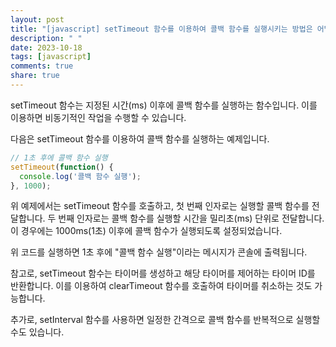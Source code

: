 ```yaml
---
layout: post
title: "[javascript] setTimeout 함수를 이용하여 콜백 함수를 실행시키는 방법은 어떻게 되나요?"
description: " "
date: 2023-10-18
tags: [javascript]
comments: true
share: true
---
```


setTimeout 함수는 지정된 시간(ms) 이후에 콜백 함수를 실행하는 함수입니다. 이를 이용하면 비동기적인 작업을 수행할 수 있습니다.

다음은 setTimeout 함수를 이용하여 콜백 함수를 실행하는 예제입니다.

```javascript
// 1초 후에 콜백 함수 실행
setTimeout(function() {
  console.log('콜백 함수 실행');
}, 1000);
```

위 예제에서는 setTimeout 함수를 호출하고, 첫 번째 인자로는 실행할 콜백 함수를 전달합니다. 두 번째 인자로는 콜백 함수를 실행할 시간을 밀리초(ms) 단위로 전달합니다. 이 경우에는 1000ms(1초) 이후에 콜백 함수가 실행되도록 설정되었습니다.

위 코드를 실행하면 1초 후에 "콜백 함수 실행"이라는 메시지가 콘솔에 출력됩니다.

참고로, setTimeout 함수는 타이머를 생성하고 해당 타이머를 제어하는 타이머 ID를 반환합니다. 이를 이용하여 clearTimeout 함수를 호출하여 타이머를 취소하는 것도 가능합니다.

추가로, setInterval 함수를 사용하면 일정한 간격으로 콜백 함수를 반복적으로 실행할 수도 있습니다.